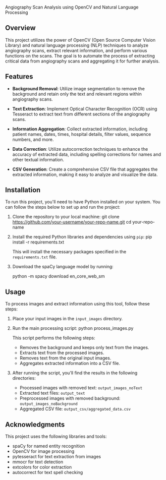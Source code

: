 Angiography Scan Analysis using OpenCV and Natural Language Processing

## Overview

This project utilizes the power of OpenCV (Open Source Computer Vision Library) and natural language processing (NLP) techniques to analyze angiography scans, extract relevant information, and perform various functions on the scans. The goal is to automate the process of extracting critical data from angiography scans and aggregating it for further analysis.

## Features

- **Background Removal**: Utilize image segmentation to remove the background and retain only the text and relevant regions within angiography scans.

- **Text Extraction**: Implement Optical Character Recognition (OCR) using Tesseract to extract text from different sections of the angiography scans.

- **Information Aggregation**: Collect extracted information, including patient names, dates, times, hospital details, filter values, sequence numbers, and more.

- **Data Correction**: Utilize autocorrection techniques to enhance the accuracy of extracted data, including spelling corrections for names and other textual information.

- **CSV Generation**: Create a comprehensive CSV file that aggregates the extracted information, making it easy to analyze and visualize the data.


## Installation

To run this project, you'll need to have Python installed on your system. You can follow the steps below to set up and run the project:

1. Clone the repository to your local machine:
   git clone https://github.com/your-username/your-repo-name.git
   cd your-repo-name

2. Install the required Python libraries and dependencies using `pip`:
    pip install -r requirements.txt

   This will install the necessary packages specified in the `requirements.txt` file.

4. Download the spaCy language model by running:

   python -m spacy download en_core_web_sm

## Usage

To process images and extract information using this tool, follow these steps:

1. Place your input images in the `input_images` directory.

2. Run the main processing script:
   python process_images.py

   This script performs the following steps:
   
   - Removes the background and keeps only text from the images.
   - Extracts text from the processed images.
   - Removes text from the original input images.
   - Aggregates extracted information into a CSV file.

3. After running the script, you'll find the results in the following directories:
   - Processed images with removed text: `output_images_noText`
   - Extracted text files: `output_text`
   - Preprocessed images with removed background: `output_images_noBackground`
   - Aggregated CSV file: `output_csv/aggregated_data.csv`

## Acknowledgments

This project uses the following libraries and tools:
- spaCy for named entity recognition
- OpenCV for image processing
- pytesseract for text extraction from images
- mmocr for text detection
- extcolors for color extraction
- autocorrect for text spell checking
